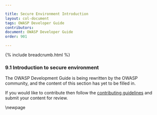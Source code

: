 ```yaml
---

title: Secure Environment Introduction
layout: col-document
tags: OWASP Developer Guide
contributors:
document: OWASP Developer Guide
order: 901

---
```


{% include breadcrumb.html %}

### 9.1 Introduction to secure environment

The OWASP Development Guide is being rewritten by the OWASP community,
and the content of this section has yet to be filled in.

If you would like to contribute then follow the [contributing guidelines][contribute]
and submit your content for review.

[contribute]: https://github.com/OWASP/www-project-developer-guide/blob/main/contributing.md

\newpage
